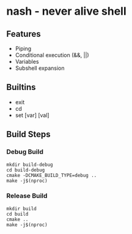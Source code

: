 # nash - never alive shell

## Features
* Piping
* Conditional execution (&&, ||)
* Variables
* Subshell expansion

## Builtins
* exit
* cd
* set \[var\] \[val\]

## Build Steps

### Debug Build
```
mkdir build-debug
cd build-debug
cmake -DCMAKE_BUILD_TYPE=debug ..
make -j$(nproc)
```

### Release Build
```
mkdir build
cd build
cmake ..
make -j$(nproc)
```

